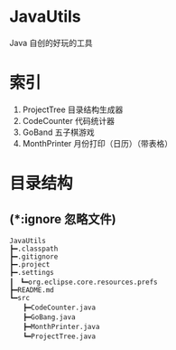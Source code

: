 # JavaUtils
Java 自创的好玩的工具
# 索引
 1. ProjectTree 目录结构生成器
 2. CodeCounter 代码统计器
 3. GoBand 五子棋游戏
 4. MonthPrinter 月份打印（日历）（带表格）

# 目录结构
## (*:ignore 忽略文件)
	JavaUtils
	┣━.classpath
	┣━.gitignore
	┣━.project
	┣━.settings
	┃　┗━org.eclipse.core.resources.prefs
	┣━README.md
	┗━src
	　　┣━CodeCounter.java
	　　┣━GoBang.java
	　　┣━MonthPrinter.java
	　　┗━ProjectTree.java